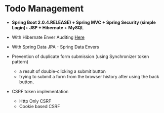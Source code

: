 # Todo Management

* **Spring Boot 2.0.4.RELEASE) + Spring MVC + Spring Security (simple Login)+ JSP + Hibernate + MySQL**

* With Hibernate Enver Auditing [Here](https://docs.jboss.org/envers/docs/#quickstart)

* With Spring Data JPA - Spring Data Envers

* Prevention of duplicate form submission (using  Synchronizer token pattern)
    - a result of double-clicking a submit button
    - trying to submit a form from the browser history after using the back button.
    
    
* CSRF token implementation
    - Http Only CSRF 
    - Cookie based CSRF